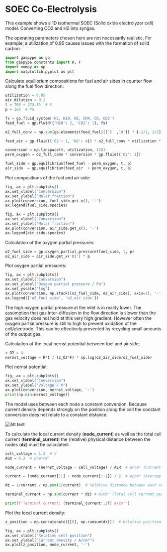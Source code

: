# SOEC Co-Electrolysis

This example shows a 1D isothermal SOEC (Solid oxide electrolyzer cell) model.
Converting CO2 and H2 into syngas.

The operating parameters chosen here are not necessarily realistic. For example,
a utilization of 0.95 causes issues with the formation of solid carbon.

```python
import gaspype as gp
from gaspype.constants import R, F
import numpy as np
import matplotlib.pyplot as plt
```

Calculate equilibrium compositions for fuel and air sides in counter flow
along the fuel flow direction:
```python
utilization = 0.95
air_dilution = 0.2
t = 700 + 273.15  # K
p = 1e5  # Pa

fs = gp.fluid_system('H2, H2O, O2, CH4, CO, CO2')
feed_fuel = gp.fluid({'H2O': 2, 'CO2': 1}, fs)

o2_full_conv = np.sum(gp.elements(feed_fuel)[['C' ,'O']] * [-1/2, 1/2])

feed_air = gp.fluid({'O2': 1, 'N2': 4}) * o2_full_conv * utilization * air_dilution

conversion = np.linspace(0, utilization, 128)
perm_oxygen = o2_full_conv * conversion * gp.fluid({'O2': 1})

fuel_side = gp.equilibrium(feed_fuel - perm_oxygen, t, p)
air_side  = gp.equilibrium(feed_air  + perm_oxygen, t, p)
```

Plot compositions of the fuel and air side:
```python
fig, ax = plt.subplots()
ax.set_xlabel("Conversion")
ax.set_ylabel("Molar fraction")
ax.plot(conversion, fuel_side.get_x(), '-')
ax.legend(fuel_side.species)

fig, ax = plt.subplots()
ax.set_xlabel("Conversion")
ax.set_ylabel("Molar fraction")
ax.plot(conversion, air_side.get_x(), '-')
ax.legend(air_side.species)
```

Calculation of the oxygen partial pressures:
```python
o2_fuel_side = gp.oxygen_partial_pressure(fuel_side, t, p)
o2_air_side = air_side.get_x('O2') * p
```

Plot oxygen partial pressures:
```python
fig, ax = plt.subplots()
ax.set_xlabel("Conversion")
ax.set_ylabel("Oxygen partial pressure / Pa")
ax.set_yscale('log')
ax.plot(conversion, np.stack([o2_fuel_side, o2_air_side], axis=1), '-')
ax.legend(['o2_fuel_side', 'o2_air_side'])
```


The high oxygen partial pressure at the inlet is in reality lower.
The assumption that gas inter-diffusion in the flow direction is slower
than the gas velocity does not hold at this very high gradient. However
often the oxygen partial pressure is still to high to prevent oxidation of the
cell/electrode. This can be effectively prevented by recycling small amounts of
the output gas.

Calculation of the local nernst potential between fuel and air side:
```python
z_O2 = 4
nernst_voltage = R*t / (z_O2*F) * np.log(o2_air_side/o2_fuel_side)
```

Plot nernst potential:
```python
fig, ax = plt.subplots()
ax.set_xlabel("Conversion")
ax.set_ylabel("Voltage / V")
ax.plot(conversion, nernst_voltage, '-')
print(np.min(nernst_voltage))
```

The model uses between each node a constant conversion. Because
current density depends strongly on the position along the cell
the constant conversion does not relate to a constant distance.

![Alt text](../../media/soc_inverted.svg)

To calculate the local current density (**node_current**) as well
as the total cell current (**terminal_current**) the (relative)
physical distance between the nodes (**dz**) must be calculated:
```python
cell_voltage = 1.3  # V
ASR = 0.2  # Ohm*cm²

node_current = (nernst_voltage - cell_voltage) / ASR  # A/cm² (Current density at each node)

current = (node_current[1:] + node_current[:-1]) / 2  # A/cm² (Average current density between the nodes)

dz = 1/current / np.sum(1/current)  # Relative distance between each node

terminal_current = np.sum(current * dz) # A/cm² (Total cell current per cell area)

print(f'Terminal current: {terminal_current:.2f} A/cm²')
```

Plot the local current density:
```python
z_position = np.concatenate([[0], np.cumsum(dz)])  # Relative position of each node

fig, ax = plt.subplots()
ax.set_xlabel("Relative cell position")
ax.set_ylabel("Current density / A/cm²")
ax.plot(z_position, node_current, '-')
```

